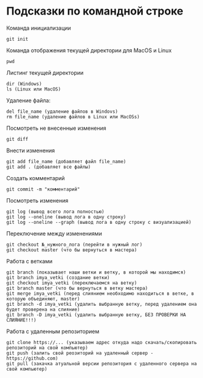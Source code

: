# Подсказки по командной строке


Команда инициализации 
```
git init
```

Команда отображения текущей директории для MacOS и Linux
```
pwd
```

Листинг текущей директории
```
dir (Windows)
ls (Linux или MacOS)
```

Удаление файла:
```
del file_name (удаление файлов в Windovs)
rm file_name (удаление файлов в Linux или MacOSs)
```

Посмотреть не внесенные изменения
```
git diff
```

Внести изменения
```
git add file_name (добавляет файл file_name)
git add . (добавляет все файлы)
```

Создать комментарий
```
git commit -m "комментарий"
```

Посмотреть изменения
```
git log (вывод всего лога полностью)
git log --oneline (вывод лога в одну строку)
git log --oneline --graph (вывод лога в одну строку с визуализацией)
```

Переключение между изменениями
```
git checkout №_нужного_лога (перейти в нужный лог)
git checkout master (что бы вернуться в мастера)
```

Работа с ветками
```
git branch (показывает наши ветки и ветку, в которой мы находимся)
git branch imya_vetki (создание ветки)
git checkout imya_vetki (переключаемся на ветку)
git branch master (что бы вернуться в ветку мастера)
git merge imya_vetki (перед слиянием необходимо находиться в ветке, в которую объединяют, master)
git branch -d imya_vetki (удалить выбранную ветку, перед удалением она будет проверена на слияние)
git branch -D imya_vetki (удалить выбранную ветку, БЕЗ ПРОВЕРКИ НА СЛИЯНИЕ!!!)
```

Работа с удаленным репозиторием
```
git clone https://... (указываем адрес откуда надо скачать/скопировать репозиторий на свой компьютер)
git push (залить свой реозиторий на удаленный сервер - https://github.com)
git pull (закачка атуальной версии репозитория с удаленного сервера на свой компьютер)
```